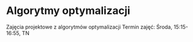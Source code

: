 # Algorytmy optymalizacji
Zajęcia projektowe z algorytmów optymalizacji
Termin zajęć: Środa, 15:15-16:55, TN
